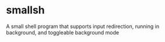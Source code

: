 # smallsh
A small shell program that supports input redirection, running in background, and toggleable background mode
